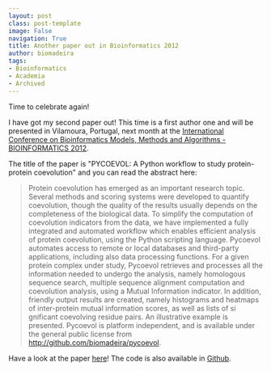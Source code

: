 ```yaml
---
layout: post
class: post-template
image: False
navigation: True
title: Another paper out in Bioinformatics 2012
author: biomadeira
tags:
- Bioinformatics
- Academia
- Archived
---
```


Time to celebrate again! 

I have got my second paper out! This time is a first author one and will be presented in Vilamoura, Portugal, 
next month at the
[International Conference on Bioinformatics Models, Methods and Algorithms - BIOINFORMATICS 2012](http://www.bioinformatics.biostec.org/BIOINFORMATICS2012/).

The title of the paper is "PYCOEVOL: A Python workflow to study protein-protein coevolution" and you can read the 
abstract here:

> Protein coevolution has emerged as an important research topic. Several methods and scoring systems were 
> developed to quantify coevolution, though the quality of the results usually depends on the completeness 
> of the biological data. To simplify the computation of coevolution indicators from the data, we have 
> implemented a fully integrated and automated workflow which enables efficient analysis of protein coevolution, 
> using the Python scripting language. Pycoevol automates access to remote or local databases and third-party 
> applications, including also data processing functions. For a given protein complex under study, Pycoevol 
> retrieves and processes all the information needed to undergo the analysis, namely homologous sequence search, 
> multiple sequence alignment computation and coevolution analysis, using a Mutual Information indicator. In 
> addition, friendly output results are created, namely histograms and heatmaps of inter-protein mutual 
> information scores, as well as lists of si gnificant coevolving residue pairs. An illustrative example 
> is presented. Pycoevol is platform independent, and is available under the general public license 
> from http://github.com/biomadeira/pycoevol.

Have a look at the paper [here](http://www.scitepress.org/DigitalLibrary/Link.aspx?doi=10.5220/0003737901430149)! 
The code is also available in [Github](http://github.com/biomadeira/pycoevol).
